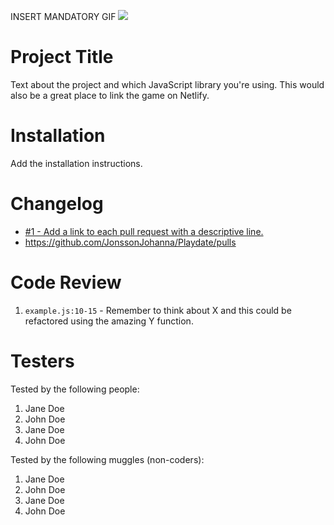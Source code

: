 INSERT MANDATORY GIF
<img src="https://media.giphy.com/media/Qv4OP7FP1rDbihJ8Wh/giphy-downsized-large.gif">

# Project Title

Text about the project and which JavaScript library you're using. This would also be a great place to link the game on Netlify.

# Installation

Add the installation instructions.

# Changelog

-   [#1 - Add a link to each pull request with a descriptive line.](#1)
-   https://github.com/JonssonJohanna/Playdate/pulls

# Code Review

1. `example.js:10-15` - Remember to think about X and this could be refactored using the amazing Y function.

# Testers

Tested by the following people:

1. Jane Doe
2. John Doe
3. Jane Doe
4. John Doe

Tested by the following muggles (non-coders):

1. Jane Doe
2. John Doe
3. Jane Doe
4. John Doe
